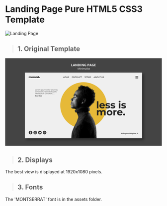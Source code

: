 # Landing Page Pure HTML5 CSS3 Template
![Landing Page](https://raw.githubusercontent.com/leparutill/LandingPage/master/assets/screenshot.png)

> ## 1. Original Template
![Original Landing Page](assets/4905662.jpg)

> ## 2. Displays
The best view is displayed at 1920x1080 pixels.

> ## 3. Fonts
The 'MONTSERRAT' font is in the assets folder.